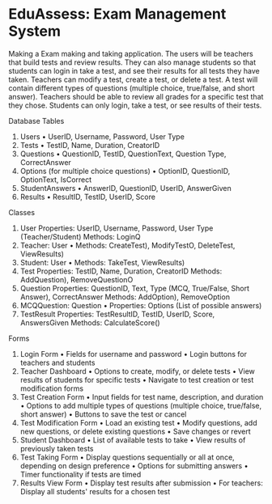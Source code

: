 # EduAssess: Exam Management System

Making a Exam making and taking application. The users will be teachers that build tests and review results. They can also manage students so that students can login in take a test, and see their results for all tests they have taken.
Teachers can modify a test, create a test, or delete a test. A test will contain different types of questions (multiple choice, true/false, and short answer). Teachers should be able to review all grades for a specific test that they chose.
Students can only login, take a test, or see results of their tests.


Database Tables
1. Users
• UserID, Username, Password, User Type
2. Tests
• TestID, Name, Duration, CreatorID
3. Questions
• QuestionID, TestID, QuestionText, Question Type, CorrectAnswer
4. Options (for multiple choice questions)
• OptionID, QuestionID, OptionText, IsCorrect
5. StudentAnswers
• AnswerlD, QuestionID, UserID, AnswerGiven
6. Results
• ResultID, TestID, UserID, Score

Classes
1. User
﻿﻿Properties: UserID, Username, Password, User Type (Teacher/Student)
﻿﻿Methods: LoginQ
2. Teacher: User
• Methods: CreateTest), ModifyTestO, DeleteTest, ViewResults)
3. Student: User
• Methods: TakeTest, ViewResults)
4. Test
﻿﻿Properties: TestID, Name, Duration, CreatorID
﻿﻿Methods: AddQuestion), RemoveQuestionO
5. Question
﻿﻿Properties: QuestionID, Text, Type (MCQ, True/False, Short Answer), CorrectAnswer
﻿﻿Methods: AddOption), RemoveOption
6. MCQQuestion: Question
• Properties: Options (List of possible answers)
7. TestResult
﻿﻿Properties: TestResultID, TestID, UserID, Score, AnswersGiven
﻿﻿Methods: CalculateScore()


Forms
1. Login Form
• ﻿﻿Fields for username and password
• ﻿﻿Login buttons for teachers and students
2. Teacher Dashboard
• ﻿﻿Options to create, modify, or delete tests
﻿﻿• View results of students for specific tests
• ﻿﻿Navigate to test creation or test modification forms
3. Test Creation Form
• ﻿﻿Input fields for test name, description, and duration
• ﻿﻿Options to add multiple types of questions (multiple choice, true/false, short answer)
• ﻿﻿Buttons to save the test or cancel
4. Test Modification Form
• ﻿﻿Load an existing test
• ﻿﻿Modify questions, add new questions, or delete existing questions
• ﻿﻿Save changes or revert
5. Student Dashboard
• ﻿﻿List of available tests to take
• ﻿﻿View results of previously taken tests
6. Test Taking Form
• ﻿﻿Display questions sequentially or all at once, depending on design preference
• ﻿﻿Options for submitting answers
• ﻿﻿Timer functionality if tests are timed
7. Results View Form
• ﻿﻿Display test results after submission
• ﻿﻿For teachers: Display all students' results for a chosen test
